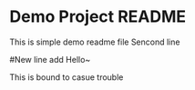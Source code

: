 # Demo Project README

This is simple demo readme file 
Sencond line

#New line add
Hello~

This is bound to casue trouble